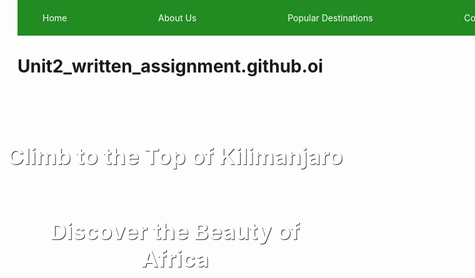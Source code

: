 # Unit2_written_assignment.github.oi
<!DOCTYPE html>
<html>
  <head>
    <meta charset="utf-8">
    <meta name="viewport" content="width=device-width, initial-scale=1">
    <title>Home of Work Adventures</title>
    <style>
      /* Add styles for header */
      header {
        background-color: #228B22;
        color: #fff;
        display: flex;
        justify-content: space-between;
        align-items: center;
        padding: 20px 40px;
        position: fixed;
        top: 0;
        width: 100%;
        z-index: 999;
      }
      header a {
        color: #fff;
        text-decoration: none;
        margin-right: 20px;
      }
      header a:hover {
        color: #fff;
        text-decoration: underline;
      }
      /* Add styles for banner */
      .banner {
        background-image: url("Kilimanjaro.jpg");
        background-size: cover;
        height: 500px;
        display: flex;
        justify-content: center;
        align-items: center;
        text-align: center;
      }
      .banner h1 {
        color: #fff;
        font-size: 36px;
        margin: 0;
        text-shadow: 1px 1px #333;
      }
      /* Add styles for slider */
      .slider {
        height: 500px;
        display: flex;
        justify-content: center;
        align-items: center;
        text-align: center;
        overflow: hidden;
      }
      .slide {
        height: 500px;
        width: 100%;
        background-size: cover;
        background-position: center;
        display: flex;
        justify-content: center;
        align-items: center;
        text-align: center;
        position: absolute;
        top: 0;
        left: 0;
        opacity: 0;
        transition: all 0.5s ease-in-out;
      }
      .slide.active {
        opacity: 1;
      }
      .slide h2 {
        color: #fff;
        font-size: 36px;
        margin: 0;
        text-shadow: 1px 1px #333;
      }
    </style>
  </head>
  <body>
    <header>
      <a href="#">Home</a>
      <a href="#">About Us</a>
      <a href="#">Popular Destinations</a>
      <a href="#">Contact</a>
      <a href="#">Book Now</a>
    </header>
    <div class="banner">
      <h1>Discover the Beauty of Africa</h1>
    </div>
    <div class="slider">
        <div class="slide active" style="background-image: url('Kilimanjaro.jpg');">
            <h2>Climb to the Top of Kilimanjaro</h2>
          </div>
          <div class="slide" style="background-image: url('Serengeti.jpg');">
            <h2>Explore the Endless Plains of Serengeti</h2>
            </div>
            <div class="slide" style="background-image: url('Ngorongoro.jpg');">
            <h2>Discover the Beauty of Ngorongoro Crater</h2>
            </div>
            </div>
            <script>
            const slides = document.querySelectorAll(".slide");
            let index = 0;
            function changeSlide() {
            slides[index].classList.remove("active");
            index++;
            if (index === slides.length) {
            index = 0;
            }
            slides[index].classList.add("active");
            }
            
            setInterval(changeSlide, 3000);
            </script>
            
            </body>
            </html>
